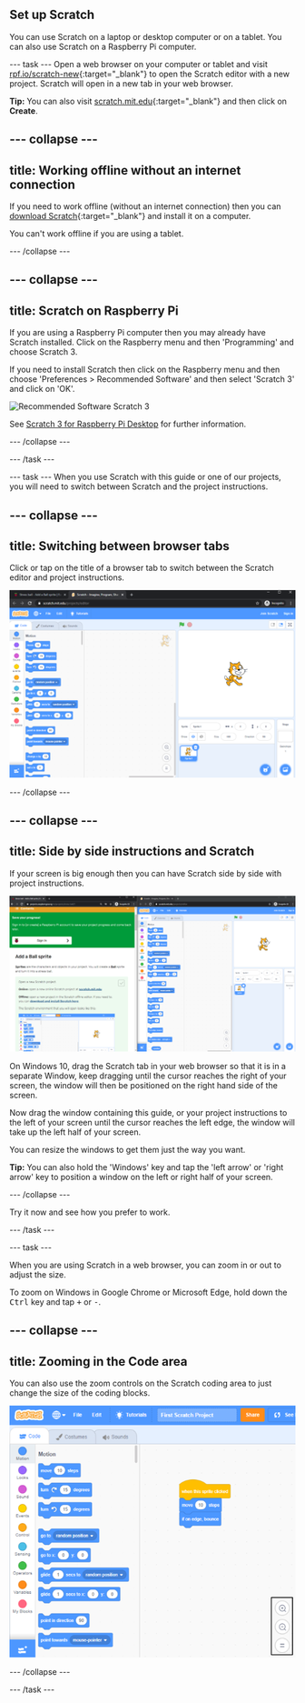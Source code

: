 ## Set up Scratch
You can use Scratch on a laptop or desktop computer or on a tablet. You can also use Scratch on a Raspberry Pi computer.

--- task ---
Open a web browser on your computer or tablet and visit [rpf.io/scratch-new](https://rpf.io/scratch-new){:target="_blank"} to open the Scratch editor with a new project. Scratch will open in a new tab in your web browser.

**Tip:** You can also visit [scratch.mit.edu](https://scratch.mit.edu/){:target="_blank"} and then click on **Create**.

--- collapse ---
---
title: Working offline without an internet connection
---

If you need to work offline (without an internet connection) then you can [download Scratch](https://scratch.mit.edu/download){:target="_blank"} and install it on a computer. 

You can't work offline if you are using a tablet.

--- /collapse ---

--- collapse ---
--- 
title: Scratch on Raspberry Pi
---

If you are using a Raspberry Pi computer then you may already have Scratch installed. Click on the Raspberry menu and then 'Programming' and choose Scratch 3.

If you need to install Scratch then click on the Raspberry menu and then choose 'Preferences > Recommended Software' and then select 'Scratch 3' and click on 'OK'.

![Recommended Software Scratch 3](images/recommended-software-scratch3.png)

See [Scratch 3 for Raspberry Pi Desktop](https://www.raspberrypi.org/blog/scratch-3-desktop-for-raspbian-on-raspberry-pi/) for further information.

--- /collapse ---

--- /task ---

--- task ---
When you use Scratch with this guide or one of our projects, you will need to switch between Scratch and the project instructions. 

--- collapse ---
---
title: Switching between browser tabs
---

Click or tap on the title of a browser tab to switch between the Scratch editor and project instructions. 

![Browser with two tabs](images/two-tabs.png)

--- /collapse ---

--- collapse ---
--- 
title: Side by side instructions and Scratch
---

If your screen is big enough then you can have Scratch side by side with project instructions. 

![Side by side instructions and Scratch](images/side-by-side.png)

On Windows 10, drag the Scratch tab in your web browser so that it is in a separate Window, keep dragging until the cursor reaches the right of your screen, the window will then be positioned on the right hand side of the screen. 

Now drag the window containing this guide, or your project instructions to the left of your screen until the cursor reaches the left edge, the window will take up the left half of your screen.

You can resize the windows to get them just the way you want.

**Tip:** You can also hold the 'Windows' key and tap the 'left arrow' or 'right arrow' key to position a window on the left or right half of your screen.

--- /collapse ---

Try it now and see how you prefer to work.

--- /task ---

--- task ---

When you are using Scratch in a web browser, you can zoom in or out to adjust the size. 

To zoom on Windows in Google Chrome or Microsoft Edge, hold down the <kbd>Ctrl</kbd> key and tap <kbd>+</kbd> or <kbd>-</kbd>.

--- collapse ---
---
title: Zooming in the Code area
---

You can also use the zoom controls on the Scratch coding area to just change the size of the coding blocks.

![Scratch resize code blocks](images/zoom-code-area.png)

--- /collapse ---

--- /task ---

